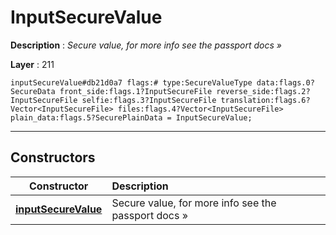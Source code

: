 # InputSecureValue

**Description** : *Secure value, for more info see the passport docs »*

**Layer** : 211

```tl
inputSecureValue#db21d0a7 flags:# type:SecureValueType data:flags.0?SecureData front_side:flags.1?InputSecureFile reverse_side:flags.2?InputSecureFile selfie:flags.3?InputSecureFile translation:flags.6?Vector<InputSecureFile> files:flags.4?Vector<InputSecureFile> plain_data:flags.5?SecurePlainData = InputSecureValue;
```

---

## Constructors

| Constructor | Description |
| :---: | :--- |
| [**inputSecureValue**](constructor/inputSecureValue) | Secure value, for more info see the passport docs » |